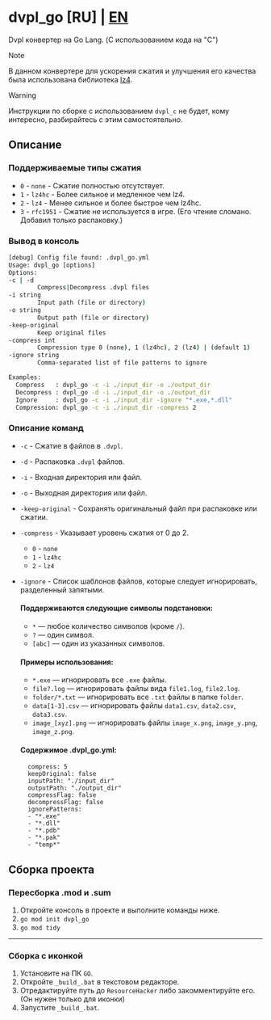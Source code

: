 # dvpl_go [RU] | [EN](README_EN.md)
 Dvpl конвертер на Go Lang. (С использованием кода на "С")

 > [!NOTE]
 > В данном конвертере для ускорения сжатия и улучшения его качества была использована библиотека [lz4](https://github.com/lz4/lz4).

 > [!WARNING]
 > Инструкции по сборке с использованием `dvpl_c` не будет, кому интересно, разбирайтесь с этим самостоятельно.

## Описание

### Поддерживаемые типы сжатия

- `0` - `none` - Сжатие полностью отсутствует.
- `1` - `lz4hc` - Более сильное и медленное чем lz4.
- `2` - `lz4` - Менее сильное и более быстрое чем lz4hc.
- `3` - `rfc1951` - Сжатие не используется в игре. (Его чтение сломано. Добавил только распаковку.)

### Вывод в консоль

```cmd
[debug] Config file found: .dvpl_go.yml
Usage: dvpl_go [options]
Options:
-c | -d
        Compress|Decompress .dvpl files
-i string
        Input path (file or directory)
-o string
        Output path (file or directory)
-keep-original
        Keep original files
-compress int
        Compression type 0 (none), 1 (lz4hc), 2 (lz4) | (default 1)
-ignore string
        Comma-separated list of file patterns to ignore

Examples:
  Compress   : dvpl_go -c -i ./input_dir -o ./output_dir
  Decompress : dvpl_go -d -i ./input_dir -o ./output_dir
  Ignore     : dvpl_go -c -i ./input_dir -ignore "*.exe,*.dll"
  Compression: dvpl_go -c -i ./input_dir -compress 2
```

### Описание команд
- `-c` - Сжатие в файлов в `.dvpl`.
- `-d` - Распаковка `.dvpl` файлов.
- `-i` - Входная директория или файл.
- `-o` - Выходная директория или файл.
- `-keep-original` - Сохранять оригинальный файл при распаковке или сжатии.
- `-compress` - Указывает уровень сжатия от 0 до 2.
    - `0` - `none`
    - `1` - `lz4hc`
    - `2` - `lz4`
- `-ignore` - Список шаблонов файлов, которые следует игнорировать, разделенный запятыми.
    #### Поддерживаются следующие символы подстановки:
    - `*` — любое количество символов (кроме `/`).
    - `?` — один символ.
    - `[abc]` — один из указанных символов.

    #### Примеры использования:
    - `*.exe` — игнорировать все `.exe` файлы.
    - `file?.log` — игнорировать файлы вида `file1.log`, `file2.log`.
    - `folder/*.txt` — игнорировать все `.txt` файлы в папке `folder`.
    - `data[1-3].csv` — игнорировать файлы `data1.csv`, `data2.csv`, `data3.csv`.
    - `image_[xyz].png` — игнорировать файлы `image_x.png`, `image_y.png`, `image_z.png`.

    #### Содержимое .dvpl_go.yml:
        compress: 5
        keepOriginal: false
        inputPath: "./input_dir"
        outputPath: "./output_dir"
        compressFlag: false
        decompressFlag: false
        ignorePatterns:
        - "*.exe"
        - "*.dll"
        - "*.pdb"
        - "*.pak"
        - "temp*"
        

## Сборка проекта

### Пересборка .mod и .sum
1. Откройте консоль в проекте и выполните команды ниже.
2. `go mod init dvpl_go`
3. `go mod tidy`

---

### Сборка с иконкой
1. Установите на ПК `GO`.
2. Откройте `_build_.bat` в текстовом редакторе.
3. Отредактируйте путь до `ResourceHacker` либо закомментируйте его. (Он нужен только для иконки)
4. Запустите `_build_.bat`.
